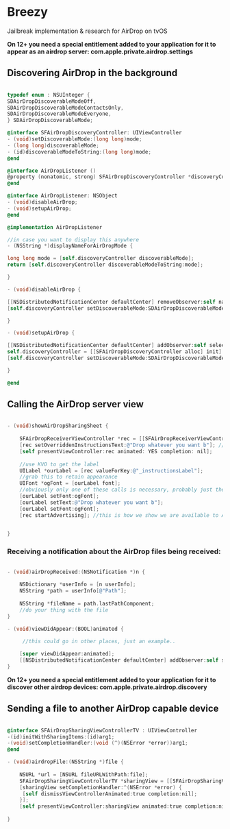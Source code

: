 # Breezy
Jailbreak implementation &amp; research for AirDrop on tvOS

**On 12+ you need a special entitlement added to your application for it to appear as an airdrop server: com.apple.private.airdrop.settings**

## Discovering AirDrop in the background

```Objective-C

typedef enum : NSUInteger {
SDAirDropDiscoverableModeOff,
SDAirDropDiscoverableModeContactsOnly,
SDAirDropDiscoverableModeEveryone,
} SDAirDropDiscoverableMode;

@interface SFAirDropDiscoveryController: UIViewController
- (void)setDiscoverableMode:(long long)mode;
- (long long)discoverableMode;
- (id)discoverableModeToString:(long long)mode;
@end

@interface AirDropListener ()
@property (nonatomic, strong) SFAirDropDiscoveryController *discoveryController;
@end

@interface AirDropListener: NSObject
- (void)disableAirDrop;
- (void)setupAirDrop;
@end

@implementation AirDropListener

//in case you want to display this anywhere
- (NSString *)displayNameForAirDropMode {

long long mode = [self.discoveryController discoverableMode];
return [self.discoveryController discoverableModeToString:mode];

}

- (void)disableAirDrop {

[[NSDistributedNotificationCenter defaultCenter] removeObserver:self name:@"com.nito.AirDropper/airDropFileReceived" object:nil];
[self.discoveryController setDiscoverableMode:SDAirDropDiscoverableModeOff];

}

- (void)setupAirDrop {

[[NSDistributedNotificationCenter defaultCenter] addObserver:self selector:@selector(airDropReceived:) name:@"com.nito.AirDropper/airDropFileReceived" object:nil];
self.discoveryController = [[SFAirDropDiscoveryController alloc] init] ;
[self.discoveryController setDiscoverableMode:SDAirDropDiscoverableModeEveryone];

}

@end

```

## Calling the AirDrop server view

```Objective-C

- (void)showAirDropSharingSheet {
    
    SFAirDropReceiverViewController *rec = [[SFAirDropReceiverViewController alloc] init];
    [rec setOverriddenInstructionsText:@"Drop whatever you want b"]; //this doesn't actually work.. regardless of when you set it.
    [self presentViewController:rec animated: YES completion: nil];
    
    //use KVO to get the label
    UILabel *ourLabel = [rec valueForKey:@"_instructionsLabel"];
    //grab this to retain appearance
    UIFont *ogFont = [ourLabel font];
    //obviously only one of these calls is necessary, probably just the one before the fact
    [ourLabel setFont:ogFont];
    [ourLabel setText:@"Drop whatever you want b"];
    [ourLabel setFont:ogFont];
    [rec startAdvertising]; //this is how we show we are available to AirDrop clients

    
}
```

### Receiving a notification about the AirDrop files being received:


```Objective-C

- (void)airDropReceived:(NSNotification *)n {
    
    NSDictionary *userInfo = [n userInfo];
    NSString *path = userInfo[@"Path"];
    
    NSString *fileName = path.lastPathComponent;
    //do your thing with the file
}

- (void)viewDidAppear:(BOOL)animated {
	
     //this could go in other places, just an example..

    [super viewDidAppear:animated];
    [[NSDistributedNotificationCenter defaultCenter] addObserver:self selector:@selector(airDropReceived:) name:@"com.nito.AirDropper/airDropFileReceived" object:nil];
}
```

**On 12+ you need a special entitlement added to your application for it to discover other airdrop devices: com.apple.private.airdrop.discovery**

## Sending a file to another AirDrop capable device

```Objective-C

@interface SFAirDropSharingViewControllerTV : UIViewController
-(id)initWithSharingItems:(id)arg1;
-(void)setCompletionHandler:(void (^)(NSError *error))arg1;
@end

- (void)airdropFile:(NSString *)file {
    
    NSURL *url = [NSURL fileURLWithPath:file];    
    SFAirDropSharingViewControllerTV *sharingView = [[SFAirDropSharingViewControllerTV alloc] initWithSharingItems:@[url]];
    [sharingView setCompletionHandler:^(NSError *error) {
   	 [self dismissViewControllerAnimated:true completion:nil];
    }];
    [self presentViewController:sharingView animated:true completion:nil];
    
}


```


